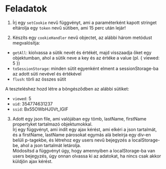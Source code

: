 # Feladatok

1. Írj egy `setCookie` nevű függvényt, ami a paraméterként kapott stringet eltárolja
egy `token` nevű sütiben, ami 15 perc után lejár!

   
2. Készíts egy `cookieHandler` nevű objectet, az alábbi három metódust megvalósítja:
- `getAll`: kiolvassa a sütik nevét és értékét, majd visszaadja őket egy objektumban, ahol a sütik neve a key és az értéke a value (pl. { viewed: 5 })
- `toSessionStorage`: minden sütit egyenként elment a sessionStorage-ba az adott süti nevével és értékével
- `flush`: törli az összes sütit

A teszteléshez hozd létre a böngésződben az alábbi sütiket:
- `viewed`: 5
- `uid`: 354774631237
- `ssid`: Bx55OWbHJ0Vt_IGIF
 
3. Adott egy json file, ami valójában egy tömb, lastName, firstName propertyket tartalmazó objektumokkal.  
Írj egy függvényt, ami indít egy ajax kérést, ami elkéri a json tartalmát, és a firstName, lastName párosokat egymás alá beleírja egy div-en belüli p-tagekbe, 
és létrehoz egy users nevű bejegyzés a localStorage-be, ahol a json tartalmát letárolja.   
Módosítsd a függvényt úgy, hogy amennyiben a localStorage-ba van users bejegyzés, úgy onnan olvassa ki az adatokat, ha nincs csak akkor küldjön ajax kérést.
